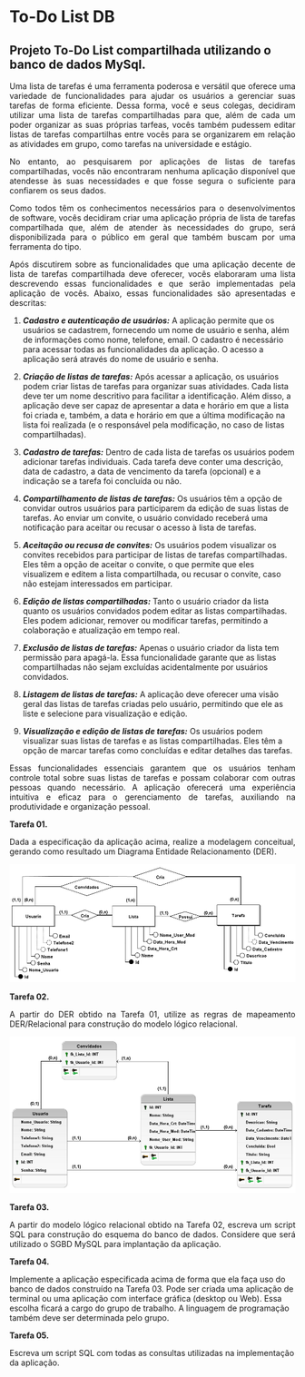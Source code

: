 # To-Do List DB
Projeto To-Do List compartilhada utilizando o banco de dados MySql.
--
<p align="justify">
    Uma lista de tarefas é uma ferramenta poderosa e versátil que oferece uma variedade de funcionalidades para ajudar os usuários a gerenciar suas tarefas de forma eficiente. Dessa forma, você e seus colegas, decidiram utilizar uma lista de tarefas compartilhadas para que, além de cada um poder organizar as suas próprias tarfeas, vocês também pudessem editar listas de tarefas compartilhas entre vocês para se organizarem em relação as atividades em grupo, como tarefas na universidade e estágio.
</p>
<p align="justify">
    No entanto, ao pesquisarem por aplicações de listas de tarefas compartilhadas, vocês não encontraram nenhuma aplicação disponível que atendesse às suas necessidades e que fosse segura o suficiente para confiarem os seus dados.
</p>
<p align="justify">
    Como todos têm os conhecimentos necessários para o desenvolvimentos de software, vocês decidiram criar uma aplicação própria de lista de tarefas compartilhada que, além de atender às necessidades do grupo, será disponibilizada para o público em geral que também buscam por uma ferramenta do tipo.
</p>
<p align="justify">
    Após discutirem sobre as funcionalidades que uma aplicação decente de lista de tarefas compartilhada deve oferecer, vocês elaboraram uma lista descrevendo essas funcionalidades e que serão implementadas pela aplicação de vocês. Abaixo, essas funcionalidades são apresentadas e descritas:
</p>

1. ***Cadastro e autenticação de usuários:*** A aplicação permite que os usuários se cadastrem, fornecendo um nome de usuário e senha, além de informações como nome, telefone, email. O cadastro é necessário para acessar todas as funcionalidades da aplicação. O acesso a aplicação será através do nome de usuário e senha.

2. ***Criação de listas de tarefas:*** Após acessar a aplicação, os usuários podem criar listas de tarefas para organizar suas atividades. Cada lista deve ter um nome descritivo para facilitar a identificação. Além disso, a aplicação deve ser capaz de apresentar a data e horário em que a lista foi criada e, também, a data e horário em que a última modificação na lista foi realizada (e o responsável pela modificação, no caso de listas compartilhadas).

3. ***Cadastro de tarefas:*** Dentro de cada lista de tarefas os usuários podem adicionar tarefas individuais. Cada tarefa deve conter uma descrição, data de cadastro, a data de vencimento da tarefa (opcional) e a indicação se a tarefa foi concluída ou não.

4. ***Compartilhamento de listas de tarefas:*** Os usuários têm a opção de convidar outros usuários para participarem da edição de suas listas de tarefas. Ao enviar um convite, o usuário convidado receberá uma notificação para aceitar ou recusar o acesso à lista de tarefas.

5. ***Aceitação ou recusa de convites:*** Os usuários podem visualizar os convites recebidos para participar de listas de tarefas compartilhadas. Eles têm a opção de aceitar o convite, o que permite que eles visualizem e editem a lista compartilhada, ou recusar o convite, caso não estejam interessados em participar.

6. ***Edição de listas compartilhadas:*** Tanto o usuário criador da lista quanto os usuários convidados podem editar as listas compartilhadas. Eles podem adicionar, remover ou modificar tarefas, permitindo a colaboração e atualização em tempo real.

7. ***Exclusão de listas de tarefas:*** Apenas o usuário criador da lista tem permissão para apagá-la. Essa funcionalidade garante que as listas compartilhadas não sejam excluídas acidentalmente por usuários convidados.

8. ***Listagem de listas de tarefas:*** A aplicação deve oferecer uma visão geral das listas de tarefas criadas pelo usuário, permitindo que ele as liste e selecione para visualização e edição.

9. ***Visualização e edição de listas de tarefas:*** Os usuários podem visualizar suas listas de tarefas e as listas compartilhadas. Eles têm a opção de marcar tarefas como concluídas e editar detalhes das tarefas.
<p align="justify">
    Essas funcionalidades essenciais garantem que os usuários tenham controle total sobre suas listas de tarefas e possam colaborar com outras pessoas quando necessário. A aplicação oferecerá uma experiência intuitiva e eficaz para o gerenciamento de tarefas, auxiliando na produtividade e organização pessoal.
</p>


**Tarefa 01.**

<p align="justify">
Dada a especificação da aplicação acima, realize a modelagem conceitual, gerando como resultado um Diagrama Entidade Relacionamento (DER).

![Modelo DER](Models/DER_img.png)
</p>

**Tarefa 02.**

<p align="justify">
A partir do DER obtido na Tarefa 01, utilize as regras de mapeamento DER/Relacional para construção do modelo lógico relacional.

![Modelo DER](Models/Logico_img.png)
</p>

**Tarefa 03.**

<p align="justify">
A partir do modelo lógico relacional obtido na Tarefa 02, escreva um script SQL para construção do esquema do banco de dados. Considere que será utilizado o SGBD MySQL para implantação da aplicação.
</p>

<p align="justify">

**Tarefa 04.**

Implemente a aplicação especificada acima de forma que ela faça uso do banco de dados construído na Tarefa 03. Pode ser criada uma aplicação de terminal ou uma aplicação com interface gráfica (desktop ou Web). Essa escolha ficará a cargo do grupo de trabalho. A linguagem de programação também deve ser determinada pelo grupo.
</p>

<p align="justify">

**Tarefa 05.**

Escreva um script SQL com todas as consultas utilizadas na implementação da aplicação.
</p>
